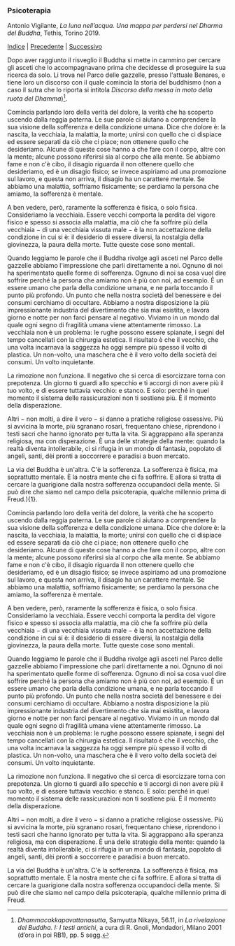 <link rel="stylesheet" href="../assets/style.css">

### Psicoterapia

Antonio Vigilante, _La luna nell’acqua. Una mappa per perdersi nel Dharma del Buddha_, Tethis, Torino 2019.

[Indice](index.md) | [Precedente](il-male.md) | [Successivo](tarkus.md)

Dopo aver raggiunto il risveglio il Buddha si mette in cammino per cercare gli asceti che lo accompagnavano prima che decidesse di proseguire la sua ricerca da solo. Li trova nel Parco delle gazzelle, presso l'attuale Benares, e tiene loro un discorso con il quale comincia la storia del buddhismo (non a caso il sutra che lo riporta si intitola _Discorso della messa in moto della ruota del Dhamma_)[^1].

Comincia parlando loro della verità del dolore, la verità che ha scoperto uscendo dalla reggia paterna. Le sue parole ci aiutano a comprendere la sua visione della sofferenza e della condizione umana. Dice che dolore è: la nascita, la vecchiaia, la malattia, la morte; unirsi con quello che ci dispiace ed essere separati da ciò che ci piace; non ottenere quello che desideriamo. Alcune di queste cose hanno a che fare con il corpo, altre con la mente; alcune possono riferirsi sia al corpo che alla mente. Se abbiamo fame e non c'è cibo, il disagio riguarda il non ottenere quello che desideriamo, ed è un disagio fisico; se invece aspiriamo ad una promozione sul lavoro, e questa non arriva, il disagio ha un carattere mentale. Se abbiamo una malattia, soffriamo fisicamente; se perdiamo la persona che amiamo, la sofferenza è mentale.

A ben vedere, però, raramente la sofferenza è fisica, o solo fisica. Consideriamo la vecchiaia. Essere vecchi comporta la perdita del vigore fisico e spesso si associa alla malattia, ma ciò che fa soffrire più della vecchiaia − di una vecchiaia vissuta male − è la non accettazione della condizione in cui si è: il desiderio di essere diversi, la nostalgia della giovinezza, la paura della morte. Tutte queste cose sono mentali.

Quando leggiamo le parole che il Buddha rivolge agli asceti nel Parco delle gazzelle abbiamo l'impressione che parli direttamente a noi. Ognuno di noi ha sperimentato quelle forme di sofferenza. Ognuno di noi sa cosa vuol dire soffrire perché la persona che amiamo non è più con noi, ad esempio. È un essere umano che parla della condizione umana, e ne parla toccando il punto più profondo. Un punto che nella nostra società del benessere e dei consumi cerchiamo di occultare. Abbiamo a nostra disposizione la più impressionante industria del divertimento che sia mai esistita, e lavora giorno e notte per non farci pensare al negativo. Viviamo in un mondo dal quale ogni segno di fragilità umana viene attentamente rimosso. La vecchiaia non è un problema: le rughe possono essere spianate, i segni del tempo cancellati con la chirurgia estetica. Il risultato è che il vecchio, che una volta incarnava la saggezza ha oggi sempre più spesso il volto di plastica. Un non-volto, una maschera che è il vero volto della società dei consumi. Un volto inquietante.

La rimozione non funziona. Il negativo che si cerca di esorcizzare torna con prepotenza. Un giorno ti guardi allo specchio e ti accorgi di non avere più il tuo volto, e di essere tuttavia vecchio: e stanco. E solo: perché in quel momento il sistema delle rassicurazioni non ti sostiene più. È il momento della disperazione.

Altri − non molti, a dire il vero − si danno a pratiche religiose ossessive. Più si avvicina la morte, più sgranano rosari, frequentano chiese, riprendono i testi sacri che hanno ignorato per tutta la vita. Si aggrappano alla speranza religiosa, ma con disperazione. È una delle strategie della mente: quando la realtà diventa intollerabile, ci si rifugia in un mondo di fantasia, popolato di angeli, santi, dèi pronti a soccorrere e paradisi a buon mercato.

La via del Buddha è un'altra. C'è la sofferenza. La sofferenza è fisica, ma soprattutto mentale. È la nostra mente che ci fa soffrire. E allora si tratta di cercare la guarigione dalla nostra sofferenza occupandoci della mente. Si può dire che siamo nel campo della psicoterapia, qualche millennio prima di Freud.){1}.

Comincia parlando loro della verità del dolore, la verità che ha scoperto uscendo dalla reggia paterna. Le sue parole ci aiutano a comprendere la sua visione della sofferenza e della condizione umana. Dice che dolore è: la nascita, la vecchiaia, la malattia, la morte; unirsi con quello che ci dispiace ed essere separati da ciò che ci piace; non ottenere quello che desideriamo. Alcune di queste cose hanno a che fare con il corpo, altre con la mente; alcune possono riferirsi sia al corpo che alla mente. Se abbiamo fame e non c'è cibo, il disagio riguarda il non ottenere quello che desideriamo, ed è un disagio fisico; se invece aspiriamo ad una promozione sul lavoro, e questa non arriva, il disagio ha un carattere mentale. Se abbiamo una malattia, soffriamo fisicamente; se perdiamo la persona che amiamo, la sofferenza è mentale.

A ben vedere, però, raramente la sofferenza è fisica, o solo fisica. Consideriamo la vecchiaia. Essere vecchi comporta la perdita del vigore fisico e spesso si associa alla malattia, ma ciò che fa soffrire più della vecchiaia − di una vecchiaia vissuta male − è la non accettazione della condizione in cui si è: il desiderio di essere diversi, la nostalgia della giovinezza, la paura della morte. Tutte queste cose sono mentali.

Quando leggiamo le parole che il Buddha rivolge agli asceti nel Parco delle gazzelle abbiamo l'impressione che parli direttamente a noi. Ognuno di noi ha sperimentato quelle forme di sofferenza. Ognuno di noi sa cosa vuol dire soffrire perché la persona che amiamo non è più con noi, ad esempio. È un essere umano che parla della condizione umana, e ne parla toccando il punto più profondo. Un punto che nella nostra società del benessere e dei consumi cerchiamo di occultare. Abbiamo a nostra disposizione la più impressionante industria del divertimento che sia mai esistita, e lavora giorno e notte per non farci pensare al negativo. Viviamo in un mondo dal quale ogni segno di fragilità umana viene attentamente rimosso. La vecchiaia non è un problema: le rughe possono essere spianate, i segni del tempo cancellati con la chirurgia estetica. Il risultato è che il vecchio, che una volta incarnava la saggezza ha oggi sempre più spesso il volto di plastica. Un non-volto, una maschera che è il vero volto della società dei consumi. Un volto inquietante.

La rimozione non funziona. Il negativo che si cerca di esorcizzare torna con prepotenza. Un giorno ti guardi allo specchio e ti accorgi di non avere più il tuo volto, e di essere tuttavia vecchio: e stanco. E solo: perché in quel momento il sistema delle rassicurazioni non ti sostiene più. È il momento della disperazione.

Altri − non molti, a dire il vero − si danno a pratiche religiose ossessive. Più si avvicina la morte, più sgranano rosari, frequentano chiese, riprendono i testi sacri che hanno ignorato per tutta la vita. Si aggrappano alla speranza religiosa, ma con disperazione. È una delle strategie della mente: quando la realtà diventa intollerabile, ci si rifugia in un mondo di fantasia, popolato di angeli, santi, dèi pronti a soccorrere e paradisi a buon mercato.

La via del Buddha è un'altra. C'è la sofferenza. La sofferenza è fisica, ma soprattutto mentale. È la nostra mente che ci fa soffrire. E allora si tratta di cercare la guarigione dalla nostra sofferenza occupandoci della mente. Si può dire che siamo nel campo della psicoterapia, qualche millennio prima di Freud.

[^1]: _Dhammacakkapavattanasutta_, Samyutta Nikaya, 56.11, in _La rivelazione del Buddha. I: I testi antichi_, a cura di R. Gnoli, Mondadori, Milano 2001 (d’ora in poi RB1), pp. 5 segg.
